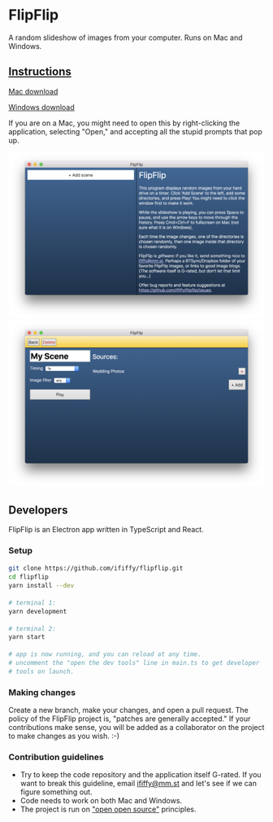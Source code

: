 # FlipFlip

A random slideshow of images from your computer. Runs on Mac and Windows.

## [Instructions](https://github.com/ififfy/flipflip/releases)

[Mac download](https://github.com/ififfy/flipflip/releases/download/v1.0.0/FlipFlip-Mac.zip)

[Windows download](https://github.com/ififfy/flipflip/releases/download/v1.0.0/FlipFlip-Windows.zip)

If you are on a Mac, you might need to open this by right-clicking the
application, selecting "Open," and accepting all the stupid prompts
that pop up.

![Screenshot 1](/screenshot.png)
![Screenshot 2](/screenshot2.png)

## Developers

FlipFlip is an Electron app written in TypeScript and React.

### Setup

```sh
git clone https://github.com/ififfy/flipflip.git
cd flipflip
yarn install --dev

# terminal 1:
yarn development

# terminal 2:
yarn start

# app is now running, and you can reload at any time.
# uncomment the "open the dev tools" line in main.ts to get developer
# tools on launch.
```

### Making changes

Create a new branch, make your changes, and open a pull request. The
policy of the FlipFlip project is, "patches are generally accepted."
If your contributions make sense, you will be added as a collaborator
on the project to make changes as you wish. :-)

### Contribution guidelines

* Try to keep the code repository and the application itself G-rated.
  If you want to break this guideline, email ififfy@mm.st and let's see
  if we can figure something out.
* Code needs to work on both Mac and Windows.
* The project is run on ["open open source"](http://openopensource.org)
  principles.